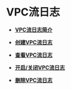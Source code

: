 # VPC流日志<a name="FlowLog_0001"></a>

-   **[VPC流日志简介](VPC流日志简介.md)**  

-   **[创建VPC流日志](创建VPC流日志.md)**  

-   **[查看VPC流日志](查看VPC流日志.md)**  

-   **[开启/关闭VPC流日志](开启-关闭VPC流日志.md)**  

-   **[删除VPC流日志](删除VPC流日志.md)**  


